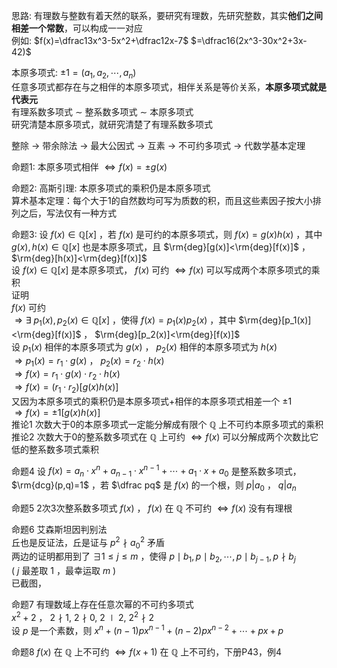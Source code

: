 思路: 有理数与整数有着天然的联系，要研究有理数，先研究整数，其实**他们之间相差一个常数**，可以构成一一对应  
例如:  $f(x)=\dfrac13x^3-5x^2+\dfrac12x-7$  $=\dfrac16(2x^3-30x^2+3x-42)$   
  
本原多项式:  $\pm1=(a_1,a_2,\cdots,a_n)$   
任意多项式都存在与之相伴的本原多项式，相伴关系是等价关系，**本原多项式就是代表元**  
有理系数多项式 $\sim$ 整系数多项式 $\sim$ 本原多项式  
研究清楚本原多项式，就研究清楚了有理系数多项式  
  
整除 $\to$ 带余除法 $\to$ 最大公因式 $\to$ 互素 $\to$ 不可约多项式 $\to$ 代数学基本定理  
  
命题1: 本原多项式相伴 $\iff f(x)=\pm g(x)$   
  
命题2: 高斯引理: 本原多项式的乘积仍是本原多项式  
算术基本定理：每个大于1的自然数均可写为质数的积，而且这些素因子按大小排列之后，写法仅有一种方式  
  
命题3: 设 $f(x)\in\mathbb Q[x]$ ，若 $f(x)$ 是可约的本原多项式，则 $f(x)=g(x)h(x)$ ，其中 $g(x),h(x)\in\mathbb Q[x]$ 也是本原多项式，且 $\rm{deg}[g(x)]<\rm{deg}[f(x)]$ ， $\rm{deg}[h(x)]<\rm{deg}[f(x)]$   
设 $f(x)\in\mathbb Q[x]$ 是本原多项式， $f(x)$ 可约 $\iff f(x)$ 可以写成两个本原多项式的乘积  
证明  
 $f(x)$ 可约  
 $\Rightarrow\exists\ p_1(x),p_2(x)\in\mathbb Q[x]$ ，使得 $f(x)=p_1(x)p_2(x)$ ，其中 $\rm{deg}[p_1(x)]<\rm{deg}[f(x)]$ ， $\rm{deg}[p_2(x)]<\rm{deg}[f(x)]$   
设 $p_1(x)$ 相伴的本原多项式为 $g(x)$ ， $p_2(x)$ 相伴的本原多项式为 $h(x)$   
 $\Rightarrow p_1(x)=r_1\cdot g(x)$ ， $p_2(x)=r_2\cdot h(x)$   
 $\Rightarrow f(x)=r_1\cdot g(x)\cdot r_2\cdot h(x)$   
 $\Rightarrow f(x)=(r_1\cdot r_2)[g(x)h(x)]$   
又因为本原多项式的乘积仍是本原多项式+相伴的本原多项式相差一个 $\pm1$   
 $\Rightarrow f(x)=\pm1[g(x)h(x)]$   
推论1 次数大于0的本原多项式一定能分解成有限个 $\mathbb Q$ 上不可约本原多项式的乘积  
推论2 次数大于0的整系数多项式在 $\mathbb Q$ 上可约 $\iff f(x)$ 可以分解成两个次数比它低的整系数多项式乘积  
  
命题4 设 $f(x)=a_n\cdot x^n+a_{n-1}\cdot x^{n-1}+\cdots+a_1\cdot x+a_0$ 是整系数多项式， $\rm{dcg}(p,q)=1$ ，若 $\dfrac pq$ 是 $f(x)$ 的一个根，则 $p|a_0$ ， $q|a_n$   
  
命题5 2次3次整系数多项式 $f(x)$ ， $f(x)$ 在 $\mathbb Q$ 不可约 $\iff f(x)$ 没有有理根  
  
命题6 艾森斯坦因判别法  
丘也是反证法，丘是证与 $p^2\nmid a_0^2$ 矛盾  
两边的证明都用到了 $\exists1\le j\le m$ ，使得 $p\mid b_1, p\mid b_2, \cdots, p\mid b_{j-1}, p\nmid b_j$   
( $j$ 最差取 $1$ ，最幸运取 $m$ )  
已截图，  
  
命题7 有理数域上存在任意次幂的不可约多项式  
 $x^2+2$ ， $2\nmid1,\ 2\nmid0,\ 2\mid2,\ 2^2\nmid2$   
设 $p$ 是一个素数，则 $x^n+(n-1)px^{n-1}+(n-2)px^{n-2}+\cdots+px+p$   
  
命题8  $f(x)$ 在 $\mathbb Q$ 上不可约 $\iff f(x+1)$ 在 $\mathbb Q$ 上不可约，下册P43，例4  
